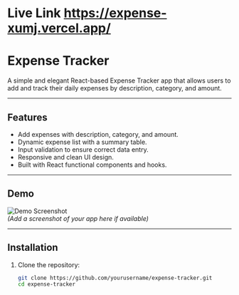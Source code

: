 # Live Link https://expense-xumj.vercel.app/

# Expense Tracker

A simple and elegant React-based Expense Tracker app that allows users to add and track their daily expenses by description, category, and amount.

---

## Features

- Add expenses with description, category, and amount.
- Dynamic expense list with a summary table.
- Input validation to ensure correct data entry.
- Responsive and clean UI design.
- Built with React functional components and hooks.

---

## Demo

![Demo Screenshot](./screenshot.png)  
*(Add a screenshot of your app here if available)*

---

## Installation

1. Clone the repository:

   ```bash
   git clone https://github.com/yourusername/expense-tracker.git
   cd expense-tracker

